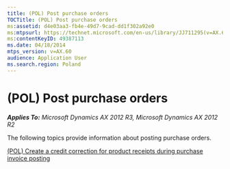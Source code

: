 ```yaml
---
title: (POL) Post purchase orders
TOCTitle: (POL) Post purchase orders
ms:assetid: d4e03aa3-fb4e-49d7-9cad-dd1f302a92e0
ms:mtpsurl: https://technet.microsoft.com/en-us/library/JJ711295(v=AX.60)
ms:contentKeyID: 49387113
ms.date: 04/18/2014
mtps_version: v=AX.60
audience: Application User
ms.search.region: Poland
---
```


# (POL) Post purchase orders 


_**Applies To:** Microsoft Dynamics AX 2012 R3, Microsoft Dynamics AX 2012 R2_

The following topics provide information about posting purchase orders.

[(POL) Create a credit correction for product receipts during purchase invoice posting](pol-create-a-credit-correction-for-product-receipts-during-purchase-invoice-posting.md)

  


